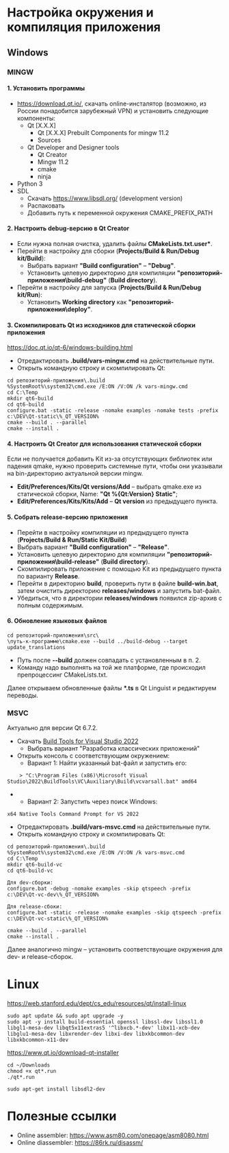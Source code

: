 # Настройка окружения и компиляция приложения

## Windows

### MINGW

#### 1. Установить программы
* https://download.qt.io/, скачать online-инсталятор (возможно, из России понадобится зарубежный VPN) и установить следующие компоненты:
    * Qt [X.X.X]
        * Qt [X.X.X] Prebuilt Components for mingw 11.2
        * Sources
    * Qt Developer and Designer tools
        * Qt Creator
        * Mingw 11.2
        * cmake
        * ninja
* Python 3
* SDL
    * Скачать https://www.libsdl.org/ (development version)
    * Распаковать
    * Добавить путь к переменной окружения CMAKE_PREFIX_PATH

#### 2. Настроить debug-версию в Qt Creator
* Если нужна полная очистка, удалить файлы __CMakeLists.txt.user*__.
* Перейти в настройку для сборки (__Projects/Build & Run/Debug kit/Build__):
    * Выбрать вариант __"Build configuration"__ &ndash; __"Debug"__. 
    * Установить целевую директорию для компиляции __"репозиторий-приложения\build-debug"__ (__Build directory__).
* Перейти в настройку для запуска (__Projects/Build & Run/Debug kit/Run__):
    * Установить __Working directory__ как __"репозиторий-приложения\deploy"__.

#### 3. Скомпилировать Qt из исходников для статической сборки приложения

https://doc.qt.io/qt-6/windows-building.html

* Отредактировать __.build/vars-mingw.cmd__ на действительные пути.
* Открыть командную строку и скомпилировать Qt: 

~~~
cd репозиторий-приложения\.build
%SystemRoot%\system32\cmd.exe /E:ON /V:ON /k vars-mingw.cmd
cd C:\Temp
mkdir qt6-build
cd qt6-build
configure.bat -static -release -nomake examples -nomake tests -prefix c:\DEV\Qt-static\%_QT_VERSION%
cmake --build . --parallel
cmake --install .
~~~

#### 4. Настроить Qt Creator для использования статической сборки
Если не получается добавить Kit из-за отсутствующих библиотек или падения qmake, нужно проверить системные пути, чтобы они указывали на bin-директорию актуальной версии mingw.

* __Edit/Preferences/Kits/Qt versions/Add__ &ndash; выбрать qmake.exe из статической сборки, Name: __"Qt %{Qt:Version} Static"__;
* __Edit/Preferences/Kits/Kits/Add__ &ndash; __Qt version__ из предыдущего пункта.


#### 5. Собрать release-версию приложения
* Перейти в настройку компиляции из предыдущего пункта (__Projects/Build & Run/Static Kit/Build__)
* Выбрать вариант __"Build configuration"__ &ndash; __"Release"__. 
* Установить целевую директорию для компиляции __"репозиторий-приложения\build-release"__ (__Build directory__).
* Скомпилировать приложение с помощью Kit из предыдущего пункта по варианту __Release__.
* Перейти в директорию __build__, проверить пути в файле __build-win.bat__, затем очистить директорию __releases/windows__ и запустить bat-файл.
* Убедиться, что в директории __releases/windows__ появился zip-архив с полным содержимым.

#### 6. Обновление языковых файлов
~~~
cd репозиторий-приложения\src\
\путь-к-программе\cmake.exe --build ../build-debug --target update_translations
~~~
* Путь после __--build__ должен совпадать с установленным в п. 2.
* Команду надо выполнять на той же платформе, где происходил препроцессинг CMakeLists.txt. 

Далее открываем обновленные файлы __*.ts__ в Qt Linguist и редактируем переводы.

### MSVC
Актуально для версии Qt 6.7.2.

* Скачать [Build Tools for Visual Studio 2022](https://visualstudio.microsoft.com/downloads/)
    * Выбрать вариант "Разработка классических приложений"
* Открыть консоль с соответствующим окружением:
    * Вариант 1: Найти указанный bat-файл и запустить его:
~~~  
    > "C:\Program Files (x86)\Microsoft Visual Studio\2022\BuildTools\VC\Auxiliary\Build\vcvarsall.bat" amd64
~~~
* 
    * Вариант 2: Запустить через поиск Windows:
~~~
x64 Native Tools Command Prompt for VS 2022
~~~

* Отредактировать __.build/vars-msvc.cmd__ на действительные пути.
* Открыть командную строку и скомпилировать Qt: 
~~~
cd репозиторий-приложения\.build
%SystemRoot%\system32\cmd.exe /E:ON /V:ON /k vars-msvc.cmd
cd C:\Temp
mkdir qt6-build-vc
cd qt6-build-vc

Для dev-сборки:
configure.bat -debug -nomake examples -skip qtspeech -prefix c:\DEV\Qt-vc-dev\%_QT_VERSION%

Для release-сбоки:
configure.bat -static -release -nomake examples -skip qtspeech -prefix c:\DEV\Qt-vc-static\%_QT_VERSION%

cmake --build . --parallel
cmake --install .
~~~

Далее аналогично mingw &ndash; установить соответствующие окружения для dev- и release-сборок.

# Linux

https://web.stanford.edu/dept/cs_edu/resources/qt/install-linux

~~~
sudo apt update && sudo apt upgrade -y
sudo apt -y install build-essential openssl libssl-dev libssl1.0 libgl1-mesa-dev libqt5x11extras5 '^libxcb.*-dev' libx11-xcb-dev libglu1-mesa-dev libxrender-dev libxi-dev libxkbcommon-dev libxkbcommon-x11-dev
~~~

https://www.qt.io/download-qt-installer

~~~
cd ~/Downloads
chmod +x qt*.run
./qt*.run

sudo apt-get install libsdl2-dev
~~~


# Полезные ссылки

* Online assembler: https://www.asm80.com/onepage/asm8080.html
* Online diassembler: https://86rk.ru/disassm/